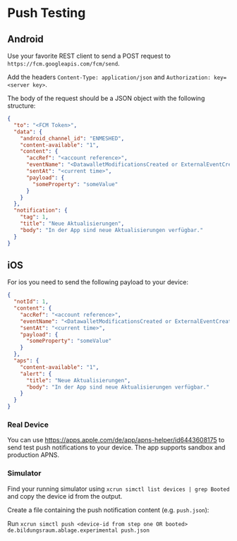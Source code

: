# Push Testing

## Android

Use your favorite REST client to send a POST request to `https://fcm.googleapis.com/fcm/send`.

Add the headers `Content-Type: application/json` and `Authorization: key=<server key>`.

The body of the request should be a JSON object with the following structure:

```json
{
  "to": "<FCM Token>",
  "data": {
    "android_channel_id": "ENMESHED",
    "content-available": "1",
    "content": {
      "accRef": "<account reference>",
      "eventName": "<DatawalletModificationsCreated or ExternalEventCreated>",
      "sentAt": "<current time>",
      "payload": {
        "someProperty": "someValue"
      }
    }
  },
  "notification": {
    "tag": 1,
    "title": "Neue Aktualisierungen",
    "body": "In der App sind neue Aktualisierungen verfügbar."
  }
}
```

## iOS

For ios you need to send the following payload to your device:

```json
{
  "notId": 1,
  "content": {
    "accRef": "<account reference>",
    "eventName": "<DatawalletModificationsCreated or ExternalEventCreated>",
    "sentAt": "<current time>",
    "payload": {
      "someProperty": "someValue"
    }
  },
  "aps": {
    "content-available": "1",
    "alert": {
      "title": "Neue Aktualisierungen",
      "body": "In der App sind neue Aktualisierungen verfügbar."
    }
  }
}
```

### Real Device

You can use https://apps.apple.com/de/app/apns-helper/id6443608175 to send test push notifications to your device. The app supports sandbox and production APNS.

### Simulator

Find your running simulator using `xcrun simctl list devices | grep Booted` and copy the device id from the output.

Create a file containing the push notification content (e.g. `push.json`):

Run `xcrun simctl push <device-id from step one OR booted> de.bildungsraum.ablage.experimental push.json`
